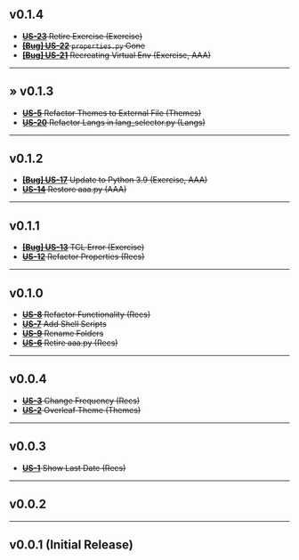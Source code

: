 ## v0.1.4
* ~~[**US-23**](https://daniel-hengyu-xiang.atlassian.net/browse/US-23) Retire Exercise (Exercise)~~
* ~~[**[Bug] US-22**](https://daniel-hengyu-xiang.atlassian.net/browse/US-22) `properties.py` Gone~~
* ~~[**[Bug] US-21**](https://daniel-hengyu-xiang.atlassian.net/browse/US-21) Recreating Virtual Env (Exercise, AAA)~~
___
## &raquo; v0.1.3
* ~~[**US-5**](https://daniel-hengyu-xiang.atlassian.net/browse/US-5) Refactor Themes to External File (Themes)~~
* ~~[**US-20**](https://daniel-hengyu-xiang.atlassian.net/browse/US-20) Refactor Langs in lang_selector.py (Langs)~~
___
## v0.1.2
* ~~[**[Bug] US-17**](https://daniel-hengyu-xiang.atlassian.net/browse/US-17) Update to Python 3.9 (Exercise, AAA)~~
* ~~[**US-14**](https://daniel-hengyu-xiang.atlassian.net/browse/US-14) Restore aaa.py (AAA)~~
___
## v0.1.1
* ~~[**[Bug] US-13**](https://daniel-hengyu-xiang.atlassian.net/browse/US-13) TCL Error (Exercise)~~
* ~~[**US-12**](https://daniel-hengyu-xiang.atlassian.net/browse/US-12) Refactor Properties (Recs)~~
___
## v0.1.0
* ~~[**US-8**](https://daniel-hengyu-xiang.atlassian.net/browse/US-8) Refactor Functionality (Recs)~~
* ~~[**US-7**](https://daniel-hengyu-xiang.atlassian.net/browse/US-7) Add Shell Scripts~~
* ~~[**US-9**](https://daniel-hengyu-xiang.atlassian.net/browse/US-9) Rename Folders~~
* ~~[**US-6**](https://daniel-hengyu-xiang.atlassian.net/browse/US-6) Retire aaa.py (Recs)~~
___
## v0.0.4
* ~~[**US-3**](https://daniel-hengyu-xiang.atlassian.net/browse/US-3) Change Frequency (Recs)~~
* ~~[**US-2**](https://daniel-hengyu-xiang.atlassian.net/browse/US-2) Overleaf Theme (Themes)~~
___
## v0.0.3
* ~~[**US-1**](https://daniel-hengyu-xiang.atlassian.net/browse/US-1) Show Last Date (Recs)~~
___
## v0.0.2
___
## v0.0.1 (Initial Release)